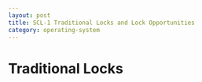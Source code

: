 ```yaml
---
layout: post
title: SCL-1 Traditional Locks and Lock Opportunities
category: operating-system
---
```


# Traditional Locks

